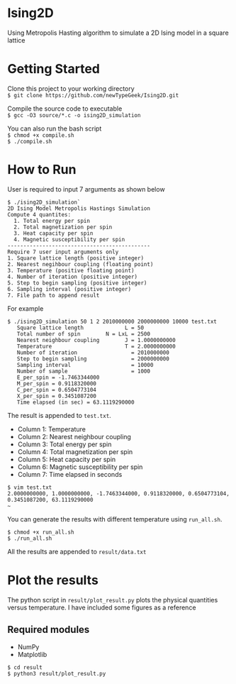 # Ising2D
Using Metropolis Hasting algorithm to simulate a 2D Ising model in a square lattice

# Getting Started

Clone this project to your working directory <br>
`$ git clone https://github.com/newTypeGeek/Ising2D.git`

Compile the source code to executable<br>
`$ gcc -O3 source/*.c -o ising2D_simulation`

You can also run the bash script<br>
`$ chmod +x compile.sh`<br>
`$ ./compile.sh`

# How to Run
User is required to input 7 arguments as shown below
```
$ ./ising2D_simulation`
2D Ising Model Metropolis Hastings Simulation
Compute 4 quantites:
  1. Total energy per spin
  2. Total magnetization per spin
  3. Heat capacity per spin
  4. Magnetic susceptibility per spin
---------------------------------------------
Require 7 user input arguments only
1. Square lattice length (positive integer)
2. Nearest negihbour coupling (floating point)
3. Temperature (positive floating point)
4. Number of iteration (positive integer) 
5. Step to begin sampling (positive integer) 
6. Sampling interval (positive integer) 
7. File path to append result
```

For example
```
$ ./ising2D_simulation 50 1 2 2010000000 2000000000 10000 test.txt
   Square lattice length             L = 50
   Total number of spin        N = LxL = 2500
   Nearest neighbour coupling        J = 1.0000000000
   Temperature                       T = 2.0000000000
   Number of iteration                 = 2010000000
   Step to begin sampling              = 2000000000
   Sampling interval                   = 10000
   Number of sample                    = 1000
   E_per_spin = -1.7463344000
   M_per_spin = 0.9118320000
   C_per_spin = 0.6504773104
   X_per_spin = 0.3451087200
   Time elapsed (in sec) = 63.1119290000
```
The result is appended to `test.txt`.

* Column 1:  Temperature <br>
* Column 2:  Nearest neighbour coupling <br>
* Column 3:  Total energy per spin <br>
* Column 4:  Total magnetization per spin <br>
* Column 5:  Heat capacity per spin <br>
* Column 6:  Magnetic susceptibility per spin <br>
* Column 7:  Time elapsed in seconds <br>
```
$ vim test.txt
2.0000000000, 1.0000000000, -1.7463344000, 0.9118320000, 0.6504773104, 0.3451087200, 63.1119290000
~  
```

You can generate the results with different temperature using `run_all.sh`.<br>
```
$ chmod +x run_all.sh
$ ./run_all.sh
```
All the results are appended to `result/data.txt`

# Plot the results
The python script in `result/plot_result.py` plots the physical quantities versus temperature.
I have included some figures as a reference

## Required modules 
* NumPy
* Matplotlib
```
$ cd result
$ python3 result/plot_result.py
```
